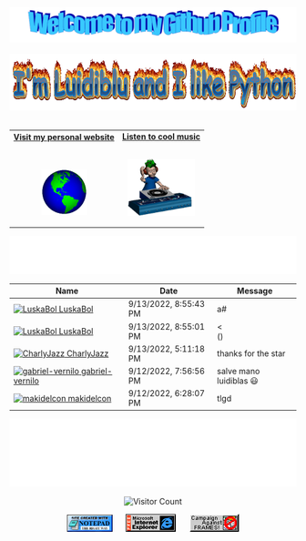 <!-- "Hero" Header -->
<div align="center">
  <img src="images/welcome.png?raw=true" style="max-width: 100%;" alt="Welcome to my Github Profile" />
  <br />
  <br />
  <img height="100" alt="I'm Luidiblu and I like Python" src="images/personal_message.gif" />
  <br />
  <br />

</div>

<!-- Social -->
<table width="100%" align="center">
<tr>
<td align="center">
<a href="https://luidiblu.com">
<strong>Visit my personal website </strong>
<br />
<br />
<br />

<p>

<img alt="Globe" height="80" src="images/globe.gif">
</a>
</p>

</td>


<td align="center">
<a href="https://www.youtube.com/watch?v=dQw4w9WgXcQ">
<strong>Listen to cool music</strong>
<br />
<br />


<p>
<img height="100" alt="Music" src="images/music.gif"> 
</a>
</p>

</td>
</tr>
</table>

<div align="center">
<a href="https://github.com/Luidiblu/luidiblu/issues/1#issuecomment-new"><img src="images/guestbook.svg"></a> 
</div>

<div align="center">

<!-- Guestbook -->
| Name | Date | Message |
|---|---|---|
| <a href="https://github.com/LuskaBol"><img width="24" src="https://avatars.githubusercontent.com/u/73140480?s=24&u=95e02bcda46726805db97d676c3ca199e2e80037&v=4" alt="LuskaBol" /> LuskaBol</a> |9/13/2022, 8:55:43 PM|a#|
| <a href="https://github.com/LuskaBol"><img width="24" src="https://avatars.githubusercontent.com/u/73140480?s=24&u=95e02bcda46726805db97d676c3ca199e2e80037&v=4" alt="LuskaBol" /> LuskaBol</a> |9/13/2022, 8:55:01 PM|<<br />()|
| <a href="https://github.com/CharlyJazz"><img width="24" src="https://avatars.githubusercontent.com/u/12489333?s=24&u=234a6b1e1208c7056821531ab0aab457554473d1&v=4" alt="CharlyJazz" /> CharlyJazz</a> |9/13/2022, 5:11:18 PM|thanks for the star|
| <a href="https://github.com/gabriel-vernilo"><img width="24" src="https://avatars.githubusercontent.com/u/53917092?s=24&u=0f2a54fdbc9bfd70c5f4ccb7d4ca0424eb9a738b&v=4" alt="gabriel-vernilo" /> gabriel-vernilo</a> |9/12/2022, 7:56:56 PM|salve mano luidiblas 😃|
| <a href="https://github.com/makidelcon"><img width="24" src="https://avatars.githubusercontent.com/u/59126511?s=24&u=09cbb7a1db93963667513eee66a4ad27a5b9c54d&v=4" alt="makidelcon" /> makidelcon</a> |9/12/2022, 6:28:07 PM|tlgd|
<!-- /Guestbook -->

</div>

<!-- Footer -->

<div align="center">

<img height="120" alt="Thanks for visiting me" width="100%" src="images/thanks.svg" />
<br />

![Visitor Count](https://profile-counter.glitch.me/luidiblu/count.svg)


<img src="images/notepad.gif" alt="Site created with Notepad" height="30" />
<span>&nbsp;&nbsp;&nbsp;&nbsp;</span>  
<img src="images/ie_logo.gif" alt="Microsoft Internet Explorer" />
<span>&nbsp;&nbsp;&nbsp;&nbsp;</span>  
<img src="images/noframes.gif" alt="Microsoft Internet Explorer" />

</div>